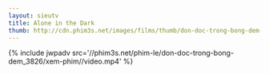 ```yaml
---
layout: sieutv
title: Alone in the Dark
thumb: http://cdn.phim3s.net/images/films/thumb/don-doc-trong-bong-dem-alone-in-the-dark-2005.jpg
---
```

{% include jwpadv src='//phim3s.net/phim-le/don-doc-trong-bong-dem_3826/xem-phim//video.mp4' %}